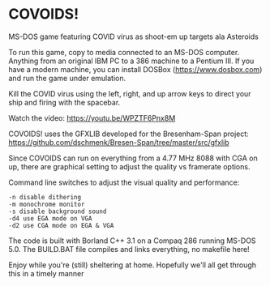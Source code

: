 # COVOIDS!
MS-DOS game featuring COVID virus as shoot-em up targets ala Asteroids

To run this game, copy to media connected to an MS-DOS computer. Anything from an original IBM PC to a 386 machine to a Pentium III. If you have a modern machine, you can install DOSBox (https://www.dosbox.com) and run the game under emulation.

Kill the COVID virus using the left, right, and up arrow keys to direct your ship and firing with the spacebar.

Watch the video: https://youtu.be/WPZTF6Pnx8M

COVOIDS! uses the GFXLIB developed for the Bresenham-Span project: https://github.com/dschmenk/Bresen-Span/tree/master/src/gfxlib

Since COVOIDS can run on everything from a 4.77 MHz 8088 with CGA on up, there are graphical setting to adjust the quality vs framerate options.

Command line switches to adjust the visual quality and performance: 

    -n disable dithering
    -m monochrome monitor
    -s disable background sound
    -d4 use EGA mode on VGA
    -d2 use CGA mode on EGA & VGA

The code is built with Borland C++ 3.1 on a Compaq 286 running MS-DOS 5.0. The BUILD.BAT file compiles and links everything, no makefile here!

Enjoy while you're (still) sheltering at home. Hopefully we'll all get through this in a timely manner
